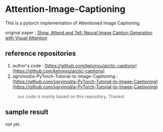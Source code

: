 # Attention-Image-Captioning
This is a pytorch implementation of Attentioned Image Captioning

original paper : [Show, Attend and Tell: Neural Image Caption Generation with Visual Attention](https://arxiv.org/abs/1502.03044)

## reference repositories

1. author's code : [https://github.com/kelvinxu/arctic-captions](https://github.com/kelvinxu/arctic-captions)
2. sgrvinod/a-PyTorch-Tutorial-to-Image-Captioning : [https://github.com/sgrvinod/a-PyTorch-Tutorial-to-Image-Captioning](https://github.com/sgrvinod/a-PyTorch-Tutorial-to-Image-Captioning)
> our code is mainly based on this repository. Thanks!

## sample result

not yet.
